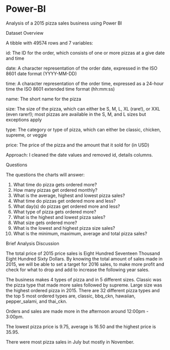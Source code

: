 # Power-BI
Analysis of a 2015 pizza sales business using Power BI

Dataset Overview

A tibble with 49574 rows and 7 variables:

id: The ID for the order, which consists of one or more pizzas at a give date and time

date: A character representation of the order date, expressed in the ISO 8601 date format (YYYY-MM-DD)

time: A character representation of the order time, expressed as a 24-hour time the ISO 8601 extended time format (hh:mm:ss)

name: The short name for the pizza

size: The size of the pizza, which can either be S, M, L, XL (rare!), or XXL (even rarer!); most pizzas are available in the S, M, and L sizes but exceptions apply

type: The category or type of pizza, which can either be classic, chicken, supreme, or veggie

price: The price of the pizza and the amount that it sold for (in USD)

Approach:
I cleaned the date values and removed id, details columns.

Questions

The questions the charts will answer:
1. What time do pizza gets ordered more?
2. How many pizzas get ordered monthly?
3. What is the average, highest and lowest pizza sales?
4. What time do pizzas get ordered more and less?
5. What day(s) do pizzas get ordered more and less?
6. What type of pizza gets ordered more?
7. What is the highest and lowest pizza sales?
8. What size gets ordered more?
9. What is the lowest and highest pizza size sales?
10. What is the minimum, maximum, average and total pizza sales?

Brief Analysis Discussion

The total price of 2015 price sales is Eight Hundred Seventeen Thousand Eight Hundred Sixty Dollars. By knowing the total amount of sales made in 2015, we will be able to set a target for 2016 sales, to make more profit and check for what to drop and add to increase the following year sales.

The business makes 4 types of pizza and in 5 different sizes. Classic was the pizza type that made more sales followed by supreme. Large size was the highest ordered pizza in 2015.
There are 32 different pizza types and the top 5 most ordered types are, classic, bbq_ckn, hawaiian, pepper_salami, and thai_ckn.

Orders and sales are made more in the afternoon around 12:00pm - 3:00pm.

The lowest pizza price is 9.75, average is 16.50 and the highest price is 35.95. 

There were most pizza sales in July but mostly in November.

